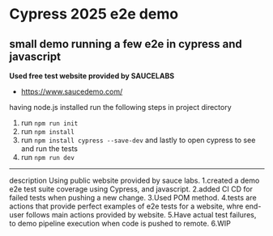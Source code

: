 # Cypress 2025 e2e demo


## small demo running a few e2e in cypress and javascript 


**Used free test website provided by SAUCELABS**  

* https://www.saucedemo.com/ 

having node.js installed
run the following steps in project directory

1. run ```npm run init```
2. run ```npm install```
3. run ```npm install cypress --save-dev```
 and lastly to open cypress to see and run the tests
4. run ```npm run dev```

-----
description
Using public website provided by sauce labs.
1.created  a demo e2e test suite coverage using Cypress, and javascript. 
2.added CI CD for failed tests when pushing a new change.
3.Used POM method.
4.tests are actions that provide perfect examples of e2e tests for a website, whre end-user follows main actions provided by website.
5.Have actual test failures, to demo pipeline execution when code is pushed to remote.
6.WIP
